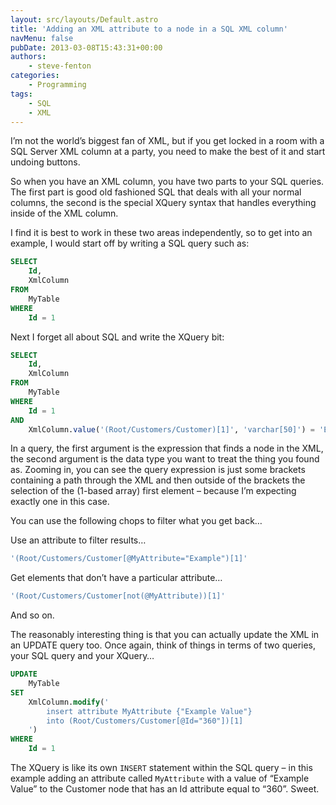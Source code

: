 ```yaml
---
layout: src/layouts/Default.astro
title: 'Adding an XML attribute to a node in a SQL XML column'
navMenu: false
pubDate: 2013-03-08T15:43:31+00:00
authors:
    - steve-fenton
categories:
    - Programming
tags:
    - SQL
    - XML
---
```


I’m not the world’s biggest fan of XML, but if you get locked in a room with a SQL Server XML column at a party, you need to make the best of it and start undoing buttons.

So when you have an XML column, you have two parts to your SQL queries. The first part is good old fashioned SQL that deals with all your normal columns, the second is the special XQuery syntax that handles everything inside of the XML column.

I find it is best to work in these two areas independently, so to get into an example, I would start off by writing a SQL query such as:

```sql
SELECT
    Id,
    XmlColumn
FROM
    MyTable
WHERE
    Id = 1
```

Next I forget all about SQL and write the XQuery bit:

```sql
SELECT
    Id,
    XmlColumn
FROM
    MyTable
WHERE
    Id = 1
AND
    XmlColumn.value('(Root/Customers/Customer)[1]', 'varchar[50]') = 'Example'
```

In a query, the first argument is the expression that finds a node in the XML, the second argument is the data type you want to treat the thing you found as. Zooming in, you can see the query expression is just some brackets containing a path through the XML and then outside of the brackets the selection of the (1-based array) first element – because I’m expecting exactly one in this case.

You can use the following chops to filter what you get back…

Use an attribute to filter results…

```sql
'(Root/Customers/Customer[@MyAttribute="Example")[1]'
```

Get elements that don’t have a particular attribute…

```sql
'(Root/Customers/Customer[not(@MyAttribute))[1]'
```

And so on.

The reasonably interesting thing is that you can actually update the XML in an UPDATE query too. Once again, think of things in terms of two queries, your SQL query and your XQuery…

```sql
UPDATE
    MyTable
SET
    XmlColumn.modify('
        insert attribute MyAttribute {"Example Value"}
        into (Root/Customers/Customer[@Id="360"])[1]
    ')
WHERE
    Id = 1
```

The XQuery is like its own `INSERT` statement within the SQL query – in this example adding an attribute called `MyAttribute` with a value of “Example Value” to the Customer node that has an Id attribute equal to “360”. Sweet.